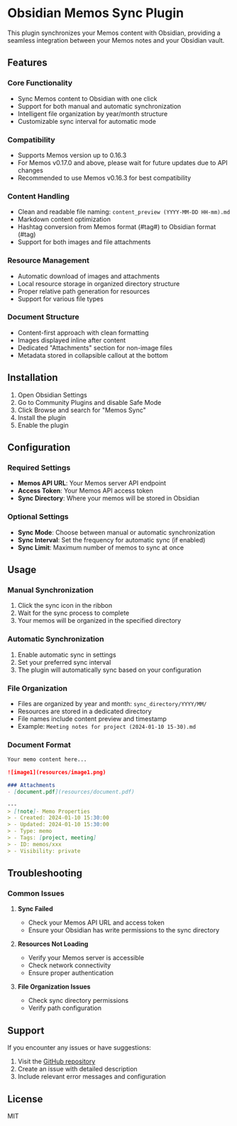 # Obsidian Memos Sync Plugin

This plugin synchronizes your Memos content with Obsidian, providing a seamless integration between your Memos notes and your Obsidian vault.

## Features

### Core Functionality
- Sync Memos content to Obsidian with one click
- Support for both manual and automatic synchronization
- Intelligent file organization by year/month structure
- Customizable sync interval for automatic mode

### Compatibility
- Supports Memos version up to 0.16.3
- For Memos v0.17.0 and above, please wait for future updates due to API changes
- Recommended to use Memos v0.16.3 for best compatibility

### Content Handling
- Clean and readable file naming: `content_preview (YYYY-MM-DD HH-mm).md`
- Markdown content optimization
- Hashtag conversion from Memos format (#tag#) to Obsidian format (#tag)
- Support for both images and file attachments

### Resource Management
- Automatic download of images and attachments
- Local resource storage in organized directory structure
- Proper relative path generation for resources
- Support for various file types

### Document Structure
- Content-first approach with clean formatting
- Images displayed inline after content
- Dedicated "Attachments" section for non-image files
- Metadata stored in collapsible callout at the bottom

## Installation

1. Open Obsidian Settings
2. Go to Community Plugins and disable Safe Mode
3. Click Browse and search for "Memos Sync"
4. Install the plugin
5. Enable the plugin

## Configuration

### Required Settings
- **Memos API URL**: Your Memos server API endpoint
- **Access Token**: Your Memos API access token
- **Sync Directory**: Where your memos will be stored in Obsidian

### Optional Settings
- **Sync Mode**: Choose between manual or automatic synchronization
- **Sync Interval**: Set the frequency for automatic sync (if enabled)
- **Sync Limit**: Maximum number of memos to sync at once

## Usage

### Manual Synchronization
1. Click the sync icon in the ribbon
2. Wait for the sync process to complete
3. Your memos will be organized in the specified directory

### Automatic Synchronization
1. Enable automatic sync in settings
2. Set your preferred sync interval
3. The plugin will automatically sync based on your configuration

### File Organization
- Files are organized by year and month: `sync_directory/YYYY/MM/`
- Resources are stored in a dedicated directory
- File names include content preview and timestamp
- Example: `Meeting notes for project (2024-01-10 15-30).md`

### Document Format
```markdown
Your memo content here...

![image1](resources/image1.png)

### Attachments
- [document.pdf](resources/document.pdf)

---
> [!note]- Memo Properties
> - Created: 2024-01-10 15:30:00
> - Updated: 2024-01-10 15:30:00
> - Type: memo
> - Tags: [project, meeting]
> - ID: memos/xxx
> - Visibility: private
```

## Troubleshooting

### Common Issues
1. **Sync Failed**
   - Check your Memos API URL and access token
   - Ensure your Obsidian has write permissions to the sync directory

2. **Resources Not Loading**
   - Verify your Memos server is accessible
   - Check network connectivity
   - Ensure proper authentication

3. **File Organization Issues**
   - Check sync directory permissions
   - Verify path configuration

## Support

If you encounter any issues or have suggestions:
1. Visit the [GitHub repository](https://github.com/leoleelxh/obsidian-memos-sync-plugin)
2. Create an issue with detailed description
3. Include relevant error messages and configuration

## License

MIT
